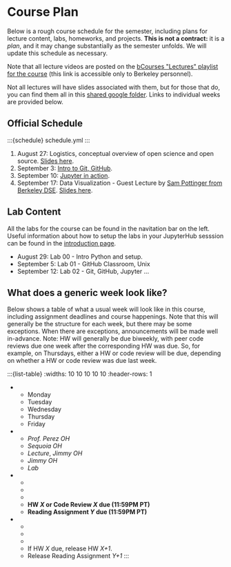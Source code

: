 # Course Plan

Below is a rough course schedule for the semester, including plans for lecture content, labs, homeworks, and projects. **This is not a contract:** it is a _plan_, and it may change substantially as the semester unfolds. We will update this schedule as necessary.

Note that all lecture videos are posted on the [bCourses "Lectures" playlist for the course](https://bcourses.berkeley.edu/courses/1546508/external_tools/90481) (this link is accessible only to Berkeley personnel).

Not all lectures will have slides associated with them, but for those that do, you can find them all in this [shared google folder](https://drive.google.com/drive/u/1/folders/1u58VESS6yFibuYw7-1v3-ZI5R0pk8h7o). Links to individual weeks are provided below.

## Official Schedule

:::{schedule}
schedule.yml
:::

1. August 27: Logistics, conceptual overview of open science and open source. [Slides here](https://docs.google.com/presentation/d/1tbgKqY2tW-lZsnA1AvwX5azwL4JV2K9F-nFn65CBP5I/edit).
2. September 3:  [Intro to Git, GitHub](../lectures/intro-git/intro.ipynb).
3. September 10: [Jupyter in action](../lectures/intro-jupyter/Index.ipynb).
4. September 17: Data Visualization - Guest Lecture by [Sam Pottinger from Berkeley DSE](https://dse.berkeley.edu/people/sam-pottinger). [Slides here](https://drive.google.com/drive/u/1/folders/1u58VESS6yFibuYw7-1v3-ZI5R0pk8h7o).

## Lab Content

All the labs for the course can be found in the navitation bar on the left. Useful information about how to setup the labs in your JupyterHub sesssion can be found in the [introduction page](../lab/intro/intro.ipynb).

* August 29: Lab 00 - Intro Python and setup.
* September 5: Lab 01 - GitHub Classroom, Unix
* September 12: Lab 02 - Git, GitHub, Jupyter
...

## What does a generic week look like?

Below shows a table of what a usual week will look like in this course, including assignment deadlines and course happenings. Note that this will generally be the structure for each week, but there may be some exceptions. When there are exceptions, announcements will be made well in-advance. Note: HW will generally be due biweekly, with peer code reviews due one week after the corresponding HW was due. So, for example, on Thursdays, either a HW or code review will be due, depending on whether a HW or code review was due last week.

:::{list-table} 
:widths: 10 10 10 10 10
:header-rows: 1

*   - Monday
    - Tuesday
    - Wednesday
    - Thursday
    - Friday
*   - *Prof. Perez OH*
    - *Sequoia OH*
    - *Lecture*, *Jimmy OH*
    - *Jimmy OH*
    - *Lab*
*   - 
    - 
    - 
    - **HW *X* or Code Review *X* due (11:59PM PT)**
    - **Reading Assignment *Y* due (11:59PM PT)**
*   - 
    - 
    - 
    - If HW *X* due, release HW *X+1*.
    - Release Reading Assignment *Y+1*
:::

